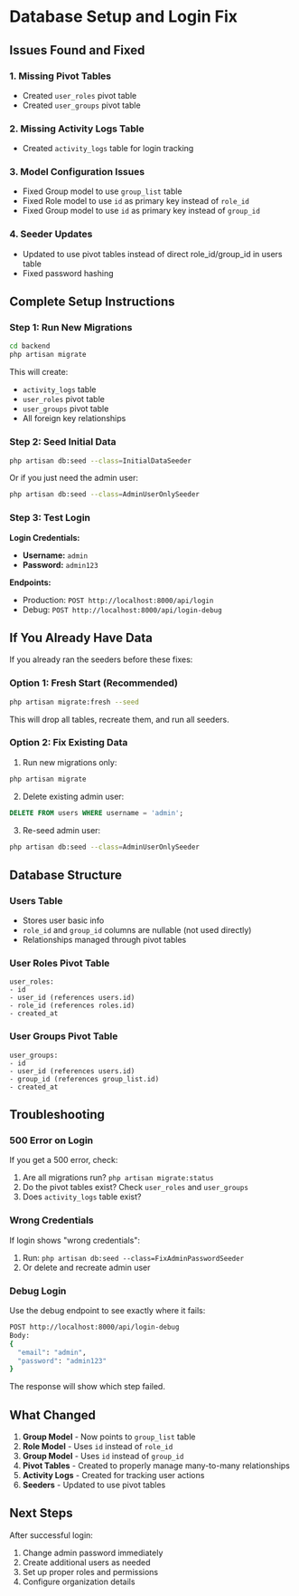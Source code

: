 # Database Setup and Login Fix

## Issues Found and Fixed

### 1. Missing Pivot Tables
- Created `user_roles` pivot table
- Created `user_groups` pivot table

### 2. Missing Activity Logs Table
- Created `activity_logs` table for login tracking

### 3. Model Configuration Issues
- Fixed Group model to use `group_list` table
- Fixed Role model to use `id` as primary key instead of `role_id`
- Fixed Group model to use `id` as primary key instead of `group_id`

### 4. Seeder Updates
- Updated to use pivot tables instead of direct role_id/group_id in users table
- Fixed password hashing

## Complete Setup Instructions

### Step 1: Run New Migrations
```bash
cd backend
php artisan migrate
```

This will create:
- `activity_logs` table
- `user_roles` pivot table
- `user_groups` pivot table
- All foreign key relationships

### Step 2: Seed Initial Data
```bash
php artisan db:seed --class=InitialDataSeeder
```

Or if you just need the admin user:
```bash
php artisan db:seed --class=AdminUserOnlySeeder
```

### Step 3: Test Login

**Login Credentials:**
- **Username:** `admin`
- **Password:** `admin123`

**Endpoints:**
- Production: `POST http://localhost:8000/api/login`
- Debug: `POST http://localhost:8000/api/login-debug`

## If You Already Have Data

If you already ran the seeders before these fixes:

### Option 1: Fresh Start (Recommended)
```bash
php artisan migrate:fresh --seed
```

This will drop all tables, recreate them, and run all seeders.

### Option 2: Fix Existing Data

1. Run new migrations only:
```bash
php artisan migrate
```

2. Delete existing admin user:
```sql
DELETE FROM users WHERE username = 'admin';
```

3. Re-seed admin user:
```bash
php artisan db:seed --class=AdminUserOnlySeeder
```

## Database Structure

### Users Table
- Stores user basic info
- `role_id` and `group_id` columns are nullable (not used directly)
- Relationships managed through pivot tables

### User Roles Pivot Table
```
user_roles:
- id
- user_id (references users.id)
- role_id (references roles.id)
- created_at
```

### User Groups Pivot Table
```
user_groups:
- id
- user_id (references users.id)
- group_id (references group_list.id)
- created_at
```

## Troubleshooting

### 500 Error on Login
If you get a 500 error, check:
1. Are all migrations run? `php artisan migrate:status`
2. Do the pivot tables exist? Check `user_roles` and `user_groups`
3. Does `activity_logs` table exist?

### Wrong Credentials
If login shows "wrong credentials":
1. Run: `php artisan db:seed --class=FixAdminPasswordSeeder`
2. Or delete and recreate admin user

### Debug Login
Use the debug endpoint to see exactly where it fails:
```bash
POST http://localhost:8000/api/login-debug
Body:
{
  "email": "admin",
  "password": "admin123"
}
```

The response will show which step failed.

## What Changed

1. **Group Model** - Now points to `group_list` table
2. **Role Model** - Uses `id` instead of `role_id`
3. **Group Model** - Uses `id` instead of `group_id`
4. **Pivot Tables** - Created to properly manage many-to-many relationships
5. **Activity Logs** - Created for tracking user actions
6. **Seeders** - Updated to use pivot tables

## Next Steps

After successful login:
1. Change admin password immediately
2. Create additional users as needed
3. Set up proper roles and permissions
4. Configure organization details
